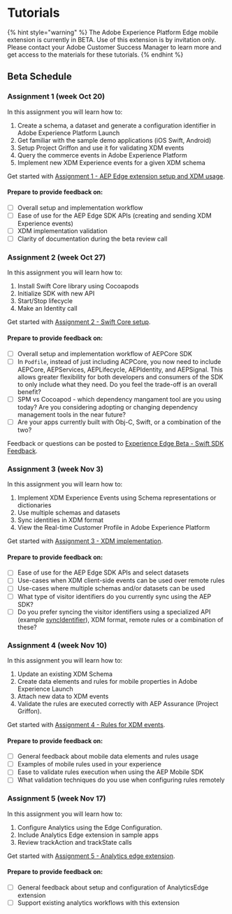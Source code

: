 # Tutorials

{% hint style="warning" %}
The Adobe Experience Platform Edge mobile extension is currently in BETA. Use of this extension is by invitation only. Please contact your Adobe Customer Success Manager to learn more and get access to the materials for these tutorials.
{% endhint %}

## Beta Schedule

### Assignment 1 (week Oct 20)

In this assignment you will learn how to:

1. Create a schema, a dataset and generate a configuration identifier in Adobe Experience Platform Launch 
2. Get familiar with the sample demo applications \(iOS Swift, Android\)
3. Setup Project Griffon and use it for validating XDM events
4. Query the commerce events in Adobe Experience Platform
5. Implement new XDM Experience events for a given XDM schema

Get started with [Assignment 1 - AEP Edge extension setup and XDM usage](https://aep-sdks.gitbook.io/docs/beta/experience-platform-extension/tutorials/tutorial-1-edge-extension-setup).

#### Prepare to provide feedback on:

* [ ] Overall setup and implementation workflow
* [ ] Ease of use for the AEP Edge SDK APIs \(creating and sending XDM Experience events\)
* [ ] XDM implementation validation
* [ ] Clarity of documentation during the beta review call

### Assignment 2 (week Oct 27)

In this assignment you will learn how to:

1. Install Swift Core library using Cocoapods
2. Initialize SDK with new API
3. Start/Stop lifecycle
4. Make an Identity call

Get started with [Assignment 2 - Swift Core setup](https://aep-sdks.gitbook.io/docs/beta/experience-platform-extension/tutorials/tutorial-2-swift-core-setup).

#### Prepare to provide feedback on:

* [ ] Overall setup and implementation workflow of AEPCore SDK
* [ ] In `Podfile`, instead of just including ACPCore, you now need to include AEPCore, AEPServices, AEPLifecycle, AEPIdentity, and AEPSignal. This allows greater flexibility for both developers and consumers of the SDK to only include what they need. Do you feel the trade-off is an overall benefit?
* [ ] SPM vs Cocoapod - which dependency mangament tool are you using today? Are you considering adopting or changing dependency management tools in the near future?
* [ ] Are your apps currently built with Obj-C, Swift, or a combination of the two?

Feedback or questions can be posted to [Experience Edge Beta - Swift SDK Feedback](https://github.com/adobe/aepsdk-core-ios/issues/427).

### Assignment 3 (week Nov 3)

In this assignment you will learn how to:

1. Implement XDM Experience Events using Schema representations or dictionaries
2. Use multiple schemas and datasets
3. Sync identities in XDM format
4. View the Real-time Customer Profile in Adobe Experience Platform

Get started with [Assignment 3 - XDM implementation](https://aep-sdks.gitbook.io/docs/beta/experience-platform-extension/tutorials/tutorial-3-xdm-implementation).

#### Prepare to provide feedback on:

* [ ] Ease of use for the AEP Edge SDK APIs and select datasets
* [ ] Use-cases when XDM client-side events can be used over remote rules
* [ ] Use-cases where multiple schemas and/or datasets can be used
* [ ] What type of visitor identifiers do you currently sync using the AEP SDK?
* [ ] Do you prefer syncing the visitor identifiers using a specialized API (example [syncIdentifier](https://aep-sdks.gitbook.io/docs/using-mobile-extensions/mobile-core/identity/identity-api-reference#syncidentifier)), XDM format, remote rules or a combination of these?

### Assignment 4 (week Nov 10)

In this assignment you will learn how to:

1. Update an existing XDM Schema
2. Create data elements and rules for mobile properties in Adobe Experience Launch
3. Attach new data to XDM events
4. Validate the rules are executed correctly with AEP Assurance (Project Griffon).

Get started with [Assignment 4 - Rules for XDM events](https://aep-sdks.gitbook.io/docs/beta/experience-platform-extension/tutorials/tutorial-4-rules-xdm-events).

#### Prepare to provide feedback on:

* [ ] General feedback about mobile data elements and rules usage
* [ ] Examples of mobile rules used in your experience
* [ ] Ease to validate rules execution when using the AEP Mobile SDK
* [ ] What validation techniques do you use when configuring rules remotely

### Assignment 5 (week Nov 17)

In this assignment you will learn how to:

1. Configure Analytics using the Edge Configuration.
2. Include Analytics Edge extension in sample apps
3. Review trackAction and trackState calls​

Get started with [Assignment 5 - Analytics edge extension](./tutorial-5-analytics-edge-extension.md).

#### Prepare to provide feedback on:

* [ ] General feedback about setup and configuration of AnalyticsEdge extension
* [ ] Support existing analytics workflows with this extension 
